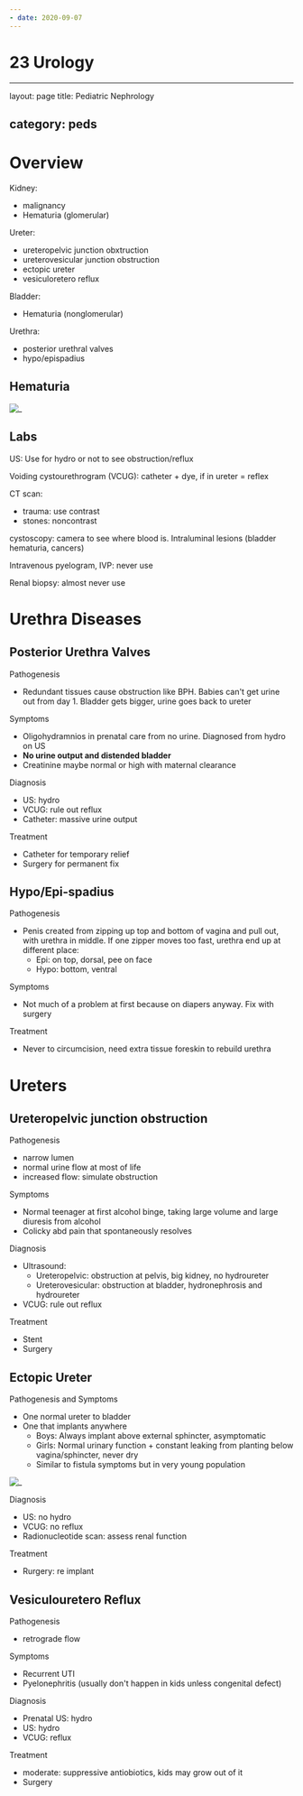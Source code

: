 ```yaml
---
- date: 2020-09-07
---
```


# 23 Urology
---

layout: page
title: Pediatric Nephrology

## category: peds

# Overview

<!-- pediatric kidney disease locations.. -->

Kidney:

- malignancy
- Hematuria (glomerular)

Ureter:

- ureteropelvic junction obxtruction
- ureterovesicular junction obstruction
- ectopic ureter
- vesiculoretero reflux

Bladder:

- Hematuria (nonglomerular)

Urethra:

- posterior urethral valves
- hypo/epispadius

## Hematuria

<!-- pediatric hematuria differential diagnosis and management.. -->

![_](https://i.imgur.com/fkZjKFM.png)

## Labs

<!-- labs used for pediatric nephrology.. -->

US: Use for hydro or not to see obstruction/reflux

Voiding cystourethrogram (VCUG): catheter + dye, if in ureter = reflex

CT scan:

- trauma: use contrast
- stones: noncontrast

cystoscopy: camera to see where blood is. Intraluminal lesions (bladder hematuria, cancers)

Intravenous pyelogram, IVP: never use

Renal biopsy: almost never use

# Urethra Diseases

## Posterior Urethra Valves

<!-- posterior urethral valves patho, symptoms, diagnosis, treatment.. -->

Pathogenesis

- Redundant tissues cause obstruction like BPH. Babies can't get urine out from day 1. Bladder gets bigger, urine goes back to ureter

Symptoms

- Oligohydramnios in prenatal care from no urine. Diagnosed from hydro on US
- **No urine output and distended bladder**
- Creatinine maybe normal or high with maternal clearance

Diagnosis

- US: hydro
- VCUG: rule out reflux
- Catheter: massive urine output

Treatment

- Catheter for temporary relief
- Surgery for permanent fix

## Hypo/Epi-spadius

<!-- hypo/epi-spadius patho, symptoms, treatment avoid.. -->

Pathogenesis

- Penis created from zipping up top and bottom of vagina and pull out, with urethra in middle. If one zipper moves too fast, urethra end up at different place:
	- Epi: on top, dorsal, pee on face
	- Hypo: bottom, ventral

Symptoms

- Not much of a problem at first because on diapers anyway. Fix with surgery

Treatment

- Never to circumcision, need extra tissue foreskin to rebuild urethra

# Ureters

## Ureteropelvic junction obstruction

<!-- ureteropelvic junction obstruction and ureterovesicular obstruction patho, symptoms, diagnosis, treatment.. -->

Pathogenesis

- narrow lumen
- normal urine flow at most of life
- increased flow: simulate obstruction

Symptoms

- Normal teenager at first alcohol binge, taking large volume and large diuresis from alcohol
- Colicky abd pain that spontaneously resolves

Diagnosis

- Ultrasound:
	- Ureteropelvic: obstruction at pelvis, big kidney, no hydroureter
	- Ureterovesicular: obstruction at bladder, hydronephrosis and hydroureter
- VCUG: rule out reflux

Treatment

- Stent
- Surgery

## Ectopic Ureter

<!-- ectopic ureter patho and symptoms, difference in gender, diagnosis, treatment.. -->

Pathogenesis and Symptoms

- One normal ureter to bladder
- One that implants anywhere
	- Boys: Always implant above external sphincter, asymptomatic
	- Girls: Normal urinary function + constant leaking from planting below vagina/sphincter, never dry
	- Similar to fistula symptoms but in very young population

![_](https://i.imgur.com/6ZnW4Z9.png)

Diagnosis

- US: no hydro
- VCUG: no reflux
- Radionucleotide scan: assess renal function

Treatment

- Rurgery: re implant

## Vesiculouretero Reflux

<!-- vesiculouretero reflux patho, symptoms, diagnosis, treatment.. -->

Pathogenesis

- retrograde flow

Symptoms

- Recurrent UTI
- Pyelonephritis (usually don't happen in kids unless congenital defect)

Diagnosis

- Prenatal US: hydro
- US: hydro
- VCUG: reflux

Treatment

- moderate: suppressive antiobiotics, kids may grow out of it
- Surgery
